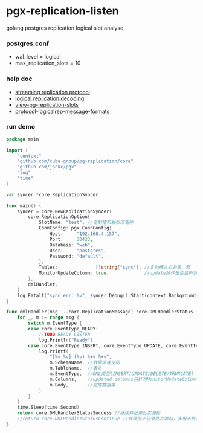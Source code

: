 # pgx-replication-listen

golang postgres replication logical slot analyse

### postgres.conf

* wal_level = logical
* max_replication_slots = 10

### help doc

* [streaming replication protocol](https://www.postgresql.org/docs/current/logicaldecoding-example.html)
* [logical replication decoding](https://www.postgresql.org/docs/current/logicaldecoding-example.html)
* [view-pg-replication-slots](https://www.postgresql.org/docs/14/view-pg-replication-slots.html)
* [protocol-logicalrep-message-formats](https://www.postgresql.org/docs/current/protocol-logicalrep-message-formats.html)

### run demo

```go
package main

import (
	"context"
	"github.com/cube-group/pg-replication/core"
	"github.com/jackc/pgx"
	"log"
	"time"
)

var syncer *core.ReplicationSyncer

func main() {
	syncer = core.NewReplicationSyncer(
		core.ReplicationOption{
			SlotName: "test", //复制槽和发布流名称
			ConnConfig: pgx.ConnConfig{
				Host:     "192.168.4.157",
				Port:     30433,
				Database: "web",
				User:     "postgres",
				Password: "default",
			},
			Tables:              []string{"sync"}, //复制槽关心的表，若
			MonitorUpdateColumn: true,             //update操作是否监听其操作列
		},
		dmlHandler,
	)
	log.Fatalf("sync err: %v", syncer.Debug().Start(context.Background()))
}

func dmlHandler(msg ...core.ReplicationMessage) core.DMLHandlerStatus {
	for _, m := range msg {
		switch m.EventType {
		case core.EventType_READY:
			//TODO READY LISTEN
			log.Println("Ready")
		case core.EventType_INSERT, core.EventType_UPDATE, core.EventType_DELETE, core.EventType_TRUNCATE:
			log.Printf(
				"[%v.%v] (%v) %+v %+v",
				m.SchemaName, //数据库或空间
				m.TableName,  //表名
				m.EventType,  //DML类型(INSERT/UPDATE/DELETE/TRUNCATE)
				m.Columns,    //updated columns只针对MonitorUpdateColumn=true
				m.Body,       //完成数据条
			)
		}
	}
	time.Sleep(time.Second)
	return core.DMLHandlerStatusSuccess //继续并记录此次游标
	//return core.DMLHandlerStatusContinue //继续但不记录此次游标，多用于批量处理
}


```